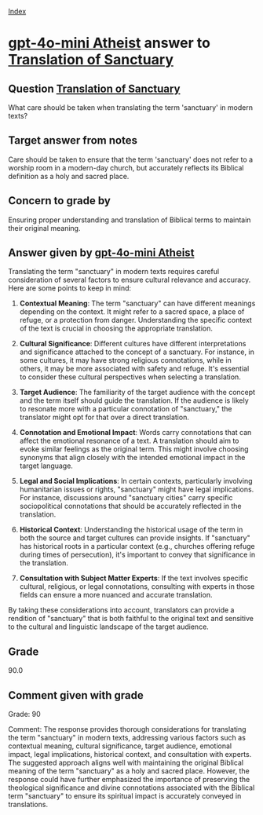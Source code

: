 
[Index](../../index.md)
# [gpt-4o-mini Atheist](../../answering_models/gpt-4o-mini_Atheist.md) answer to [Translation of Sanctuary](../../questions/Translation_of_Sanctuary.md)

## Question [Translation of Sanctuary](../../questions/Translation_of_Sanctuary.md)
What care should be taken when translating the term 'sanctuary' in modern texts?

## Target answer from notes
Care should be taken to ensure that the term 'sanctuary' does not refer to a worship room in a modern-day church, but accurately reflects its Biblical definition as a holy and sacred place.

## Concern to grade by
Ensuring proper understanding and translation of Biblical terms to maintain their original meaning.

## Answer given by [gpt-4o-mini Atheist](../../answering_models/gpt-4o-mini_Atheist.md)
Translating the term "sanctuary" in modern texts requires careful consideration of several factors to ensure cultural relevance and accuracy. Here are some points to keep in mind:

1. **Contextual Meaning**: The term "sanctuary" can have different meanings depending on the context. It might refer to a sacred space, a place of refuge, or a protection from danger. Understanding the specific context of the text is crucial in choosing the appropriate translation.

2. **Cultural Significance**: Different cultures have different interpretations and significance attached to the concept of a sanctuary. For instance, in some cultures, it may have strong religious connotations, while in others, it may be more associated with safety and refuge. It's essential to consider these cultural perspectives when selecting a translation.

3. **Target Audience**: The familiarity of the target audience with the concept and the term itself should guide the translation. If the audience is likely to resonate more with a particular connotation of "sanctuary," the translator might opt for that over a direct translation.

4. **Connotation and Emotional Impact**: Words carry connotations that can affect the emotional resonance of a text. A translation should aim to evoke similar feelings as the original term. This might involve choosing synonyms that align closely with the intended emotional impact in the target language.

5. **Legal and Social Implications**: In certain contexts, particularly involving humanitarian issues or rights, "sanctuary" might have legal implications. For instance, discussions around "sanctuary cities" carry specific sociopolitical connotations that should be accurately reflected in the translation.

6. **Historical Context**: Understanding the historical usage of the term in both the source and target cultures can provide insights. If "sanctuary" has historical roots in a particular context (e.g., churches offering refuge during times of persecution), it's important to convey that significance in the translation.

7. **Consultation with Subject Matter Experts**: If the text involves specific cultural, religious, or legal connotations, consulting with experts in those fields can ensure a more nuanced and accurate translation.

By taking these considerations into account, translators can provide a rendition of "sanctuary" that is both faithful to the original text and sensitive to the cultural and linguistic landscape of the target audience.

## Grade
90.0

## Comment given with grade
Grade: 90

Comment: The response provides thorough considerations for translating the term "sanctuary" in modern texts, addressing various factors such as contextual meaning, cultural significance, target audience, emotional impact, legal implications, historical context, and consultation with experts. The suggested approach aligns well with maintaining the original Biblical meaning of the term "sanctuary" as a holy and sacred place. However, the response could have further emphasized the importance of preserving the theological significance and divine connotations associated with the Biblical term "sanctuary" to ensure its spiritual impact is accurately conveyed in translations.
